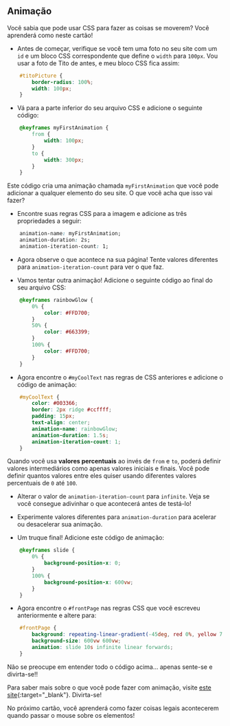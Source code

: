 ## Animação

Você sabia que pode usar CSS para fazer as coisas se moverem? Você aprenderá como neste cartão!

+ Antes de começar, verifique se você tem uma foto no seu site com um `id` e um bloco CSS correspondente que define o `width` para `100px`. Vou usar a foto de Tito de antes, e meu bloco CSS fica assim:

```css
    #titoPicture {
        border-radius: 100%;
        width: 100px;
    }
```

+ Vá para a parte inferior do seu arquivo CSS e adicione o seguinte código:

```css
    @keyframes myFirstAnimation {
        from {
            width: 100px;
        }
        to {
            width: 300px;
        }
    }
```

Este código cria uma animação chamada `myFirstAnimation` que você pode adicionar a qualquer elemento do seu site. O que você acha que isso vai fazer?

+ Encontre suas regras CSS para a imagem e adicione as três propriedades a seguir:

```css
    animation-name: myFirstAnimation;
    animation-duration: 2s;
    animation-iteration-count: 1;
```

+ Agora observe o que acontece na sua página! Tente valores diferentes para `animation-iteration-count` para ver o que faz.

+ Vamos tentar outra animação! Adicione o seguinte código ao final do seu arquivo CSS:

```css
    @keyframes rainbowGlow {
        0% {
            color: #FFD700;
        }
        50% {
            color: #663399;
        }
        100% {
            color: #FFD700;
        }
    }
```

+ Agora encontre o `#myCoolText` nas regras de CSS anteriores e adicione o código de animação:

```css
    #myCoolText {        
        color: #003366;
        border: 2px ridge #ccffff;
        padding: 15px;
        text-align: center;
        animation-name: rainbowGlow;
        animation-duration: 1.5s;
        animation-iteration-count: 1;
    }
```

Quando você usa **valores percentuais** ao invés de `from` e `to`, poderá definir valores intermediários como apenas valores iniciais e finais. Você pode definir quantos valores entre eles quiser usando diferentes valores percentuais de `0` até `100`.

+ Alterar o valor de `animation-iteration-count` para `infinite`. Veja se você consegue adivinhar o que acontecerá antes de testá-lo!

+ Experimente valores diferentes para `animation-duration` para acelerar ou desacelerar sua animação.

+ Um truque final! Adicione este código de animação:

```css
    @keyframes slide {
        0% {
            background-position-x: 0;
        }
        100% {
            background-position-x: 600vw;
        }
    }
```

+ Agora encontre o `#frontPage` nas regras CSS que você escreveu anteriormente e altere para:

```css
    #frontPage {
        background: repeating-linear-gradient(-45deg, red 0%, yellow 7.14%, lime 14.28%, cyan 21.42%, cyan 28.56%, blue 35.7%, magenta 42.84%, red 50%);
        background-size: 600vw 600vw;
        animation: slide 10s infinite linear forwards;
    }
```

Não se preocupe em entender todo o código acima... apenas sente-se e divirta-se!!

Para saber mais sobre o que você pode fazer com animação, visite [este site](http://dojo.soy/html2-css-animation){:target="_blank"}. Divirta-se!

No próximo cartão, você aprenderá como fazer coisas legais acontecerem quando passar o mouse sobre os elementos!